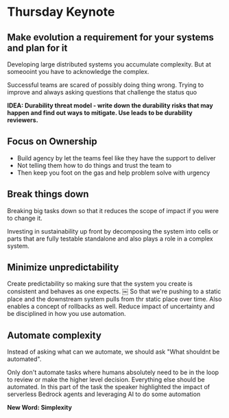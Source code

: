 # Thursday Keynote

## Make evolution a requirement for your systems and plan for it

Developing large distributed systems you accumulate complexity. But at someooint you have to acknowledge the complex.

Successful teams are scared of possibly doing thing wrong. Trying to improve and always asking questions that challenge the status quo

**IDEA: Durability threat model - write down the durability risks that may happen and find out ways to mitigate. Use leads to be durability reviewers.** 

## Focus on Ownership
- Build agency by let the teams feel like they have the support to deliver
- Not telling them how to do things and trust the team to
- Then keep you foot on the gas and help problem solve with urgency


## Break things down
Breaking big tasks down so that it reduces the scope of impact if you were to change it.

Investing in sustainability up front by decomposing the system into cells or parts that are fully testable standalone and also plays a role in a complex system.

## Minimize unpredictability
Create predictability so making sure that the system you create is consistent and behaves as one expects.
￼
So that we're pushing to a static place and the downstream system pulls from thr static place over time. Also enables a concept of rollbacks as well.
Reduce impact of uncertainty and be disciplined in how you use automation.

## Automate complexity
Instead of asking what can we automate, we should ask "What shouldnt be automated".

Only don't automate tasks where humans absolutely need to be in the loop to review or make the higher level decision. Everything else should be automated. In this part of the task the speaker highlighted the impact of serverless Bedrock agents and leveraging AI to do some automation

**New Word: Simplexity**
